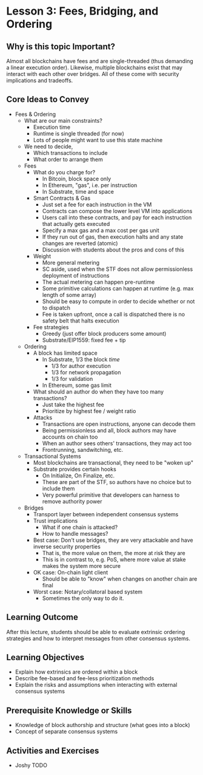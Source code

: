# Lesson 3: Fees, Bridging, and Ordering

## Why is this topic Important?

Almost all blockchains have fees and are single-threaded (thus demanding a linear execution order). Likewise, multiple blockchains exist that may interact with each other over bridges. All of these come with security implications and tradeoffs.

## Core Ideas to Convey

- Fees & Ordering
	- What are our main constraints?
		- Execution time
		- Runtime is single threaded (for now)
		- Lots of people might want to use this state machine
	- We need to decide,
		- Which transactions to include
		- What order to arrange them
	- Fees
		- What do you charge for?
			- In Bitcoin, block space only
			- In Ethereum, "gas", i.e. per instruction
			- In Substrate, time and space
		- Smart Contracts & Gas
			- Just set a fee for each instruction in the VM
			- Contracts can compose the lower level VM into applications
			- Users call into these contracts, and pay for each instruction that actually gets executed
			- Specify a max gas and a max cost per gas unit
			- If they run out of gas, then execution halts and any state changes are reverted (atomic)
			- Discussion with students about the pros and cons of this
		- Weight
			- More general metering
			- SC aside, used when the STF does not allow permissionless deployment of instructions
			- The actual metering can happen pre-runtime
			- Some primitive calculations can happen at runtime (e.g. max length of some array)
			- Should be easy to compute in order to decide whether or not to dispatch
			- Fee is taken upfront, once a call is dispatched there is no safety belt that halts execution
		- Fee strategies
			- Greedy (just offer block producers some amount)
			- Substrate/EIP1559: fixed fee + tip
	- Ordering
		- A block has limited space
			- In Substrate, 1/3 the block _time_
				- 1/3 for author execution
				- 1/3 for network propagation
				- 1/3 for validation
			- In Ethereum, some gas limit
		- What should an author do when they have too many transactions?
			- Just take the highest fee
			- Prioritize by highest fee / weight ratio
		- Attacks
			- Transactions are open instructions, anyone can decode them
			- Being permissionless and all, block authors may have accounts on chain too
			- When an author sees others' transactions, they may act too
			- Frontrunning, sandwitching, etc.
	- Transactional Systems
		- Most blockchains are transactional, they need to be "woken up"
		- Substrate provides certain hooks
			- On Initialize, On Finalize, etc.
			- These are part of the STF, so authors have no choice but to include them
			- Very powerful primitive that developers can harness to remove authority power
	- Bridges
		- Transport layer between independent consensus systems
		- Trust implications
			- What if one chain is attacked?
			- How to handle messages?
		- Best case: Don't use bridges, they are very attackable and have inverse security properties
			- That is, the more value on them, the more at risk they are
			- This is in contrast to, e.g. PoS, where more value at stake makes the system more secure
		- OK case: On-chain light client
			- Should be able to "know" when changes on another chain are final
		- Worst case: Notary/collatoral based system
			- Sometimes the only way to do it.

## Learning Outcome

After this lecture, students should be able to evaluate extrinsic ordering strategies and how to interpret messages from other consensus systems.

## Learning Objectives

- Explain how extrinsics are ordered within a block
- Describe fee-based and fee-less prioritization methods
- Explain the risks and assumptions when interacting with external consensus systems

## Prerequisite Knowledge or Skills

- Knowledge of block authorship and structure (what goes into a block)
- Concept of separate consensus systems

## Activities and Exercises

- Joshy TODO
